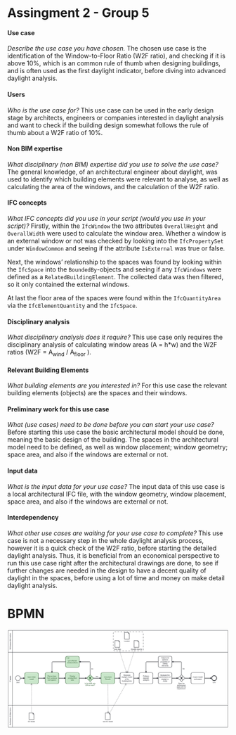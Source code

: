 
# Assingment 2 - Group 5
#### Use case
*Describe the use case you have chosen.*
The chosen use case is the identification of the Window-to-Floor Ratio (W2F ratio), and checking if it is above 10%, which is an common rule of thumb when designing buildings, and is often used as the first daylight indicator, before diving into advanced daylight analysis. 
#### Users
*Who is the use case for?* 
This use case can be used in the early design stage by architects, engineers or companies interested in daylight analysis and want to check if the building design somewhat follows the rule of thumb about a W2F ratio of 10%.
#### Non BIM expertise
*What disciplinary (non BIM) expertise did you use to solve the use case?*
The general knowledge, of an architectural engineer about daylight, was used to identify which building elements were relevant to analyse, as well as calculating the area of the windows, and the calculation of the W2F ratio. 
#### IFC concepts
*What IFC concepts did you use in your script (would you use in your script)?*
Firstly, within the `IfcWindow` the two attributes `OverallHeight` and `OverallWidth` were used to calculate the window area. Whether a window is an external window or not was checked by looking into the `IfcPropertySet` under `WindowCommon` and seeing if the attribute `IsExternal` was true or false.

Next, the windows’ relationship to the spaces was found by looking within the `IfcSpace` into the `BoundedBy`-objects and seeing if any `IfcWindows` were defined as a `RelatedBuildingElement`. The collected data was then filtered, so it only contained the external windows.

At last the floor area of the spaces were found within the `IfcQuantityArea` via the `IfcElementQuantity` and the `IfcSpace`.

#### Disciplinary analysis
*What disciplinary analysis does it require?*
This use case only requires the disciplinary analysis of calculating window areas (A = h*w) and the W2F ratios (W2F = A<sub>wind</sub> / A<sub>floor</sub> ).
#### Relevant Building Elements
*What building elements are you interested in?*
For this use case the relevant building elements (objects) are the spaces and their windows. 
#### Preliminary work for this use case
*What (use cases) need to be done before you can start your use case?*
Before starting this use case the basic architectural model should be done, meaning the basic design of the building. The spaces in the architectural model need to be defined, as well as window placement; window geometry; space area, and also if the windows are external or not.
#### Input data
*What is the input data for your use case?*
The input data of this use case is a local architectural IFC file, with the window geometry, window placement, space area, and also if the windows are external or not.
#### Interdependency
*What other use cases are waiting for your use case to complete?*
This use case is not a necessary step in the whole daylight analysis process, however it is a quick check of the W2F ratio, before starting the detailed daylight analysis. Thus, it is beneficial from an economical perspective to run this use case right after the architectural drawings are done, to see if further changes are needed in the design to have a decent quality of daylight in the spaces, before using a lot of time and money on make detail daylight analysis. 



# BPMN
<img src="./images/diagram_full_version.svg">
